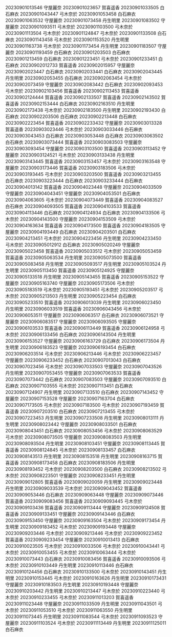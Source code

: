 20230901013546 守屋麗奈
20230901023657 賀喜遥香
20230901033505 白石麻衣
20230901043447 弓木奈於
20230901053458 白石麻衣
20230901063532 守屋麗奈
20230901073458 丹生明里
20230901083502 守屋麗奈
20230901093511 弓木奈於
20230901103500 弓木奈於
20230901113504 弓木奈於
20230901124847 弓木奈於
20230901133508 白石麻衣
20230901143458 弓木奈於
20230901153520 丹生明里
20230901163738 弓木奈於
20230901173454 丹生明里
20230901183507 守屋麗奈
20230901193459 白石麻衣
20230901203503 白石麻衣
20230901213459 白石麻衣
20230901223451 弓木奈於
20230901233451 白石麻衣
20230902012733 賀喜遥香
20230902015957 守屋麗奈
20230902023447 白石麻衣
20230902033441 白石麻衣
20230902043445 丹生明里
20230902053455 白石麻衣
20230902063454 弓木奈於
20230902073459 守屋麗奈
20230902083442 白石麻衣
20230902093453 弓木奈於
20230902103456 賀喜遥香
20230902113453 賀喜遥香
20230902124444 賀喜遥香
20230902133507 賀喜遥香
20230902143502 賀喜遥香
20230902153444 白石麻衣
20230902163510 丹生明里
20230902173438 弓木奈於
20230902183500 丹生明里
20230902193430 白石麻衣
20230902203506 白石麻衣
20230902213448 白石麻衣
20230902223454 賀喜遥香
20230902233432 守屋麗奈
20230903013328 賀喜遥香
20230903023446 弓木奈於
20230903033446 白石麻衣
20230903043453 白石麻衣
20230903053448 白石麻衣
20230903063502 白石麻衣
20230903073444 賀喜遥香
20230903083503 守屋麗奈
20230903093454 守屋麗奈
20230903103500 賀喜遥香
20230903113452 守屋麗奈
20230903124521 弓木奈於
20230903133438 丹生明里
20230903143445 賀喜遥香
20230903153457 弓木奈於
20230903163548 守屋麗奈
20230903173446 賀喜遥香
20230903183506 弓木奈於
20230903193445 弓木奈於
20230903203500 賀喜遥香
20230903213455 白石麻衣
20230903223444 白石麻衣
20230903233444 白石麻衣
20230904013142 賀喜遥香
20230904023448 守屋麗奈
20230904033509 守屋麗奈
20230904043451 守屋麗奈
20230904053501 白石麻衣
20230904063605 弓木奈於
20230904073449 賀喜遥香
20230904083527 白石麻衣
20230904093505 賀喜遥香
20230904103533 賀喜遥香
20230904113446 白石麻衣
20230904124934 白石麻衣
20230904133506 弓木奈於
20230904143500 守屋麗奈
20230904153509 弓木奈於
20230904163634 賀喜遥香
20230904173500 賀喜遥香
20230904183505 守屋麗奈
20230904193449 白石麻衣
20230904203501 白石麻衣
20230904213451 弓木奈於
20230904223456 丹生明里
20230904233450 弓木奈於
20230905012912 白石麻衣
20230905020249 守屋麗奈
20230905023458 賀喜遥香
20230905033512 弓木奈於
20230905053459 賀喜遥香
20230905063534 丹生明里
20230905073500 賀喜遥香
20230905083458 丹生明里
20230905093517 丹生明里
20230905103524 丹生明里
20230905113450 賀喜遥香
20230905124925 守屋麗奈
20230905133518 丹生明里
20230905143455 賀喜遥香
20230905153522 守屋麗奈
20230905163740 守屋麗奈
20230905173506 弓木奈於
20230905183519 弓木奈於
20230905193451 弓木奈於
20230905203517 弓木奈於
20230905213503 丹生明里
20230905223454 白石麻衣
20230905233510 賀喜遥香
20230906013039 丹生明里
20230906023450 丹生明里
20230906033519 賀喜遥香
20230906043456 弓木奈於
20230906053511 守屋麗奈
20230906063517 白石麻衣
20230906073521 守屋麗奈
20230906083517 守屋麗奈
20230906093505 守屋麗奈
20230906103533 賀喜遥香
20230906113449 賀喜遥香
20230906124958 弓木奈於
20230906133456 白石麻衣
20230906143504 丹生明里
20230906153527 守屋麗奈
20230906163729 白石麻衣
20230906173504 丹生明里
20230906183523 守屋麗奈
20230906193454 白石麻衣
20230906203514 弓木奈於
20230906213446 弓木奈於
20230906223457 守屋麗奈
20230906233452 白石麻衣
20230907013043 白石麻衣
20230907023456 弓木奈於
20230907033503 守屋麗奈
20230907043526 丹生明里
20230907053455 守屋麗奈
20230907063533 賀喜遥香
20230907073442 白石麻衣
20230907083503 守屋麗奈
20230907093510 白石麻衣
20230907103555 弓木奈於
20230907113451 白石麻衣
20230907124907 丹生明里
20230907133510 白石麻衣
20230907143452 守屋麗奈
20230907153528 守屋麗奈
20230907163704 白石麻衣
20230907173505 弓木奈於
20230907183500 弓木奈於
20230907193459 賀喜遥香
20230907203510 白石麻衣
20230907213455 弓木奈於
20230907223453 丹生明里
20230907233508 丹生明里
20230908013111 丹生明里
20230908023442 守屋麗奈
20230908033501 白石麻衣
20230908043451 白石麻衣
20230908053456 弓木奈於
20230908063529 弓木奈於
20230908073505 守屋麗奈
20230908083503 丹生明里
20230908093504 丹生明里
20230908103451 守屋麗奈
20230908113445 賀喜遥香
20230908124845 弓木奈於
20230908133457 白石麻衣
20230908143513 丹生明里
20230908153518 丹生明里
20230908163715 賀喜遥香
20230908173458 白石麻衣
20230908183506 丹生明里
20230908193452 弓木奈於
20230908203500 白石麻衣
20230908213502 弓木奈於
20230908223501 守屋麗奈
20230908233451 丹生明里
20230909012805 賀喜遥香
20230909020059 丹生明里
20230909023448 丹生明里
20230909033539 弓木奈於
20230909043452 賀喜遥香
20230909053446 白石麻衣
20230909063448 守屋麗奈
20230909073446 賀喜遥香
20230909083456 賀喜遥香
20230909093445 弓木奈於
20230909103436 賀喜遥香
20230909113444 守屋麗奈
20230909124508 賀喜遥香
20230909133451 守屋麗奈
20230909143446 白石麻衣
20230909153450 守屋麗奈
20230909163504 弓木奈於
20230909173454 丹生明里
20230909183452 弓木奈於
20230909193448 守屋麗奈
20230909203446 弓木奈於
20230909213446 弓木奈於
20230909223452 賀喜遥香
20230909233454 守屋麗奈
20230910013413 白石麻衣
20230910023505 弓木奈於
20230910033506 弓木奈於
20230910043441 弓木奈於
20230910053455 弓木奈於
20230910063444 弓木奈於
20230910073443 白石麻衣
20230910083456 賀喜遥香
20230910093506 弓木奈於
20230910103449 丹生明里
20230910113446 白石麻衣
20230910124456 白石麻衣
20230910133500 弓木奈於
20230910143451 丹生明里
20230910153445 弓木奈於
20230910163626 丹生明里
20230910173431 守屋麗奈
20230910183503 丹生明里
20230910193448 守屋麗奈
20230910203442 丹生明里
20230910213447 弓木奈於
20230910223440 弓木奈於
20230910233455 弓木奈於
20230911013203 賀喜遥香
20230911023448 守屋麗奈
20230911033509 丹生明里
20230911043501 弓木奈於
20230911053510 弓木奈於
20230911063550 丹生明里
20230911073445 丹生明里
20230911083544 弓木奈於
20230911093523 守屋麗奈
20230911103524 弓木奈於
20230911113449 丹生明里
20230911125011 白石麻衣
